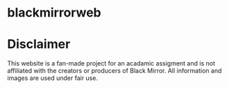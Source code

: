 # blackmirrorweb
# Disclaimer
This website is a fan-made project for an acadamic assigment and is not affiliated with the creators or producers of Black Mirror. All information and images are used under fair use.
